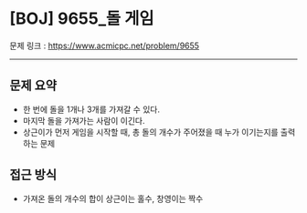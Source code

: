 # [BOJ] 9655_돌 게임

문제 링크 : https://www.acmicpc.net/problem/9655

---------------------
## 문제 요약
  - 한 번에 돌을 1개나 3개를 가져갈 수 있다.
  - 마지막 돌을 가져가는 사람이 이긴다.
  - 상근이가 먼저 게임을 시작할 때, 총 돌의 개수가 주어졌을 때 누가 이기는지를 출력하는 문제

## 접근 방식
  - 가져온 돌의 개수의 합이 상근이는 홀수, 창영이는 짝수
